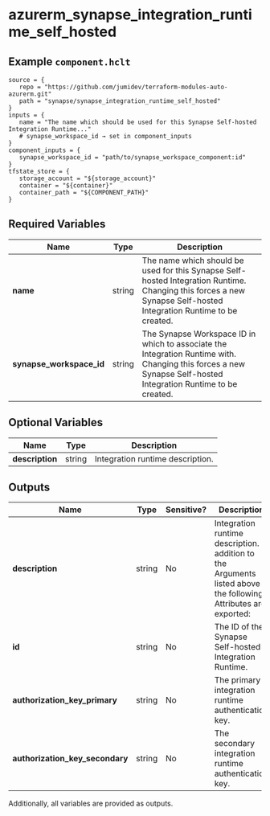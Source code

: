 # azurerm_synapse_integration_runtime_self_hosted



## Example `component.hclt`

```hcl
source = {
   repo = "https://github.com/jumidev/terraform-modules-auto-azurerm.git"   
   path = "synapse/synapse_integration_runtime_self_hosted"   
}
inputs = {
   name = "The name which should be used for this Synapse Self-hosted Integration Runtime..."   
   # synapse_workspace_id → set in component_inputs
}
component_inputs = {
   synapse_workspace_id = "path/to/synapse_workspace_component:id"   
}
tfstate_store = {
   storage_account = "${storage_account}"   
   container = "${container}"   
   container_path = "${COMPONENT_PATH}"   
}
```

## Required Variables

| Name | Type |  Description |
| ---- | --------- |  ----------- |
| **name** | string |  The name which should be used for this Synapse Self-hosted Integration Runtime. Changing this forces a new Synapse Self-hosted Integration Runtime to be created. | 
| **synapse_workspace_id** | string |  The Synapse Workspace ID in which to associate the Integration Runtime with. Changing this forces a new Synapse Self-hosted Integration Runtime to be created. | 

## Optional Variables

| Name | Type |  Description |
| ---- | --------- |  ----------- |
| **description** | string |  Integration runtime description. | 



## Outputs

| Name | Type | Sensitive? | Description |
| ---- | ---- | --------- | --------- |
| **description** | string | No  | Integration runtime description. In addition to the Arguments listed above - the following Attributes are exported: | 
| **id** | string | No  | The ID of the Synapse Self-hosted Integration Runtime. | 
| **authorization_key_primary** | string | No  | The primary integration runtime authentication key. | 
| **authorization_key_secondary** | string | No  | The secondary integration runtime authentication key. | 

Additionally, all variables are provided as outputs.
